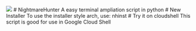 <img src="https://user-images.githubusercontent.com/78761999/137812486-1b13cb69-cb0a-4ea5-92f6-c3b95dc46cd9.png">
# NightmareHunter
A easy terminal ampliation script in python
# New Installer
To use the installer style arch, use: nhinst
# Try it on cloudshell
This script is good for use in Google Cloud Shell
